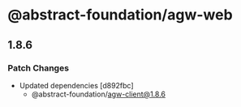 # @abstract-foundation/agw-web

## 1.8.6

### Patch Changes

- Updated dependencies [d892fbc]
  - @abstract-foundation/agw-client@1.8.6
